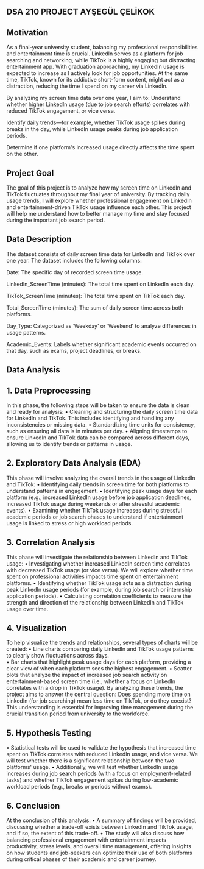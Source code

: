## DSA 210 PROJECT AYŞEGÜL ÇELİKOK
## Motivation
As a final-year university student, balancing my professional responsibilities and entertainment time is crucial. LinkedIn serves as a platform for job searching and networking, while TikTok is a highly engaging but distracting entertainment app. With graduation approaching, my LinkedIn usage is expected to increase as I actively look for job opportunities. At the same time, TikTok, known for its addictive short-form content, might act as a distraction, reducing the time I spend on my career via LinkedIn.

By analyzing my screen time data over one year, I aim to:
Understand whether higher LinkedIn usage (due to job search efforts) correlates with reduced TikTok engagement, or vice versa.

Identify daily trends—for example, whether TikTok usage spikes during breaks in the day, while LinkedIn usage peaks during job application periods.

Determine if one platform's increased usage directly affects the time spent on the other.
 
## Project Goal
The goal of this project is to analyze how my screen time on LinkedIn and TikTok fluctuates throughout my final year of university. By tracking daily usage trends, I will explore whether professional engagement on LinkedIn and entertainment-driven TikTok usage influence each other. This project will help me understand how to better manage my time and stay focused during the important job search period.

## Data Description
The dataset consists of daily screen time data for LinkedIn and TikTok over one year. The dataset includes the following columns:

Date: The specific day of recorded screen time usage.

LinkedIn_ScreenTime (minutes): The total time spent on LinkedIn each day.

TikTok_ScreenTime (minutes): The total time spent on TikTok each day.

Total_ScreenTime (minutes): The sum of daily screen time across both platforms.

Day_Type: Categorized as ‘Weekday’ or ‘Weekend’ to analyze differences in usage patterns.

Academic_Events: Labels whether significant academic events occurred on that day, such as exams, project deadlines, or breaks.

## Data Analysis
## 1. Data Preprocessing
In this phase, the following steps will be taken to ensure the data is clean and ready for analysis:
•	Cleaning and structuring the daily screen time data for LinkedIn and TikTok. This includes identifying and handling any inconsistencies or missing data.
•	Standardizing time units for consistency, such as ensuring all data is in minutes per day.
•	Aligning timestamps to ensure LinkedIn and TikTok data can be compared across different days, allowing us to identify trends or patterns in usage.

## 2. Exploratory Data Analysis (EDA)
This phase will involve analyzing the overall trends in the usage of LinkedIn and TikTok:
•	Identifying daily trends in screen time for both platforms to understand patterns in engagement.
•	Identifying peak usage days for each platform (e.g., increased LinkedIn usage before job application deadlines, increased TikTok usage during weekends or after stressful academic events).
•	Examining whether TikTok usage increases during stressful academic periods or job search phases to understand if entertainment usage is linked to stress or high workload periods.

## 3. Correlation Analysis
This phase will investigate the relationship between LinkedIn and TikTok usage:
•	Investigating whether increased LinkedIn screen time correlates with decreased TikTok usage (or vice versa). We will explore whether time spent on professional activities impacts time spent on entertainment platforms.
•	Identifying whether TikTok usage acts as a distraction during peak LinkedIn usage periods (for example, during job search or internship application periods).
•	Calculating correlation coefficients to measure the strength and direction of the relationship between LinkedIn and TikTok usage over time.

## 4. Visualization
To help visualize the trends and relationships, several types of charts will be created:
• Line charts comparing daily LinkedIn and TikTok usage patterns to clearly show fluctuations across days.	
•	Bar charts that highlight peak usage days for each platform, providing a clear view of when each platform sees the highest engagement.
•	Scatter plots that analyze the impact of increased job search activity on entertainment-based screen time (i.e., whether a focus on LinkedIn correlates with a drop in TikTok usage).
By analyzing these trends, the project aims to answer the central question: Does spending more time on LinkedIn (for job searching) mean less time on TikTok, or do they coexist? This understanding is essential for improving time management during the crucial transition period from university to the workforce.
## 5. Hypothesis Testing
•	Statistical tests will be used to validate the hypothesis that increased time spent on TikTok correlates with reduced LinkedIn usage, and vice versa. We will test whether there is a significant relationship between the two platforms' usage.
•	Additionally, we will test whether LinkedIn usage increases during job search periods (with a focus on employment-related tasks) and whether TikTok engagement spikes during low-academic workload periods (e.g., breaks or periods without exams).
## 6. Conclusion
At the conclusion of this analysis:
•	A summary of findings will be provided, discussing whether a trade-off exists between LinkedIn and TikTok usage, and if so, the extent of this trade-off.
•	The study will also discuss how balancing professional engagement with entertainment impacts productivity, stress levels, and overall time management, offering insights on how students and job-seekers can optimize their use of both platforms during critical phases of their academic and career journey.





